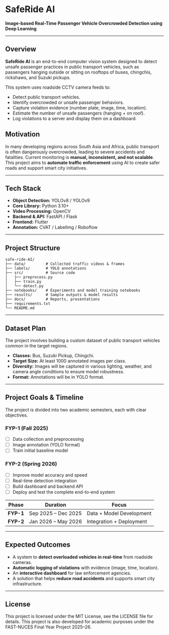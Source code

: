 # SafeRide AI

**Image-based Real-Time Passenger Vehicle Overcrowded Detection using Deep Learning**

-----

## Overview

**SafeRide AI** is an end-to-end computer vision system designed to detect unsafe passenger practices in public transport vehicles, such as passengers hanging outside or sitting on rooftops of buses, chingchis, rickshaws, and Suzuki pickups.

This system uses roadside CCTV camera feeds to:

  - Detect public transport vehicles.
  - Identify overcrowded or unsafe passenger behaviors.
  - Capture violation evidence (number plate, image, time, location).
  - Estimate the number of unsafe passengers (hanging + on roof).
  - Log violations to a server and display them on a dashboard.

## Motivation

In many developing regions across South Asia and Africa, public transport is often dangerously overcrowded, leading to severe accidents and fatalities. Current monitoring is **manual, inconsistent, and not scalable**. This project aims to **automate traffic enforcement** using AI to create safer roads and support smart city initiatives.

-----

## Tech Stack

  - **Object Detection:** YOLOv8 / YOLOv9
  - **Core Library:** Python 3.10+
  - **Video Processing:** OpenCV
  - **Backend & API:** FastAPI / Flask
  - **Frontend:** Flutter
  - **Annotation:** CVAT / LabelImg / Roboflow

-----

## Project Structure

```
safe-ride-AI/
├── data/         # Collected traffic videos & frames
├── labels/       # YOLO annotations
├── src/          # Source code
│   ├── preprocess.py
│   ├── train.py
│   └── detect.py
├── notebooks/    # Experiments and model training notebooks
├── results/      # Sample outputs & model results
├── docs/         # Reports, presentations
├── requirements.txt
└── README.md
```

-----

## Dataset Plan

The project involves building a custom dataset of public transport vehicles common in the target regions.

  - **Classes:** Bus, Suzuki Pickup, Chingchi.
  - **Target Size:** At least 1000 annotated images per class.
  - **Diversity:** Images will be captured in various lighting, weather, and camera angle conditions to ensure model robustness.
  - **Format:** Annotations will be in YOLO format.

-----

## Project Goals & Timeline

The project is divided into two academic semesters, each with clear objectives.

### FYP-1 (Fall 2025)

  - [ ] Data collection and preprocessing
  - [ ] Image annotation (YOLO format)
  - [ ] Train initial baseline model

### FYP-2 (Spring 2026)

  - [ ] Improve model accuracy and speed
  - [ ] Real-time detection integration
  - [ ] Build dashboard and backend API
  - [ ] Deploy and test the complete end-to-end system

| Phase                       | Duration                  | Focus                    |
| --------------------------- | ------------------------- | ------------------------ |
| **FYP-1** | Sep 2025 – Dec 2025       | Data + Model Development |
| **FYP-2** | Jan 2026 – May 2026       | Integration + Deployment |

-----

## Expected Outcomes

  - A system to **detect overloaded vehicles in real-time** from roadside cameras.
  - **Automatic logging of violations** with evidence (image, time, location).
  - An **interactive dashboard** for law enforcement agencies.
  - A solution that helps **reduce road accidents** and supports smart city infrastructure.

-----
## License

This project is licensed under the MIT License, see the LICENSE file for details.
This project is also developed for academic purposes under the FAST-NUCES Final Year Project 2025–26.
